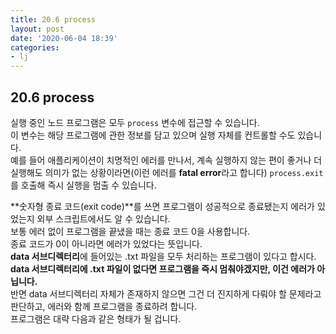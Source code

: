 ```yaml
---
title: 20.6 process
layout: post
date: '2020-06-04 18:39'
categories:
- lj
---
```


## 20.6 process

실행 중인 노드 프로그램은 모두 `process` 변수에 접근할 수 있습니다.  
이 변수는 해당 프로그램에 관한 정보를 담고 있으며 실행 자체를 컨트롤할 수도 있습니다.  
예를 들어 애플리케이션이 치명적인 에러를 만나서, 계속 실행하지 않는 편이 좋거나 더 실행해도 의미가 없는 상황이라면(이런 에러를 **fatal error**라고 합니다) 
`process.exit`를 호출해 즉시 실행을 멈출 수 있습니다.

**숫자형 종료 코드(exit code)**를 쓰면 프로그램이 성공적으로 종료됐는지 에러가 있었는지 외부 스크립트에서도 알 수 있습니다.  
보통 에러 없이 프로그램을 끝냈을 때는 종료 코드 0을 사용합니다.  
종료 코드가 0이 아니라면 에러가 있었다는 뜻입니다.  
**data 서브디렉터리**에 들어있는 .txt 파일을 모두 처리하는 프로그램이 있다고 합시다.  
**data 서브디렉터리에 .txt 파일이 없다면 프로그램을 즉시 멈춰야겠지만, 이건 에러가 아닙니다.**  
반면 data 서브디렉터리 자체가 존재하지 않으면 그건 더 진지하게 다뤄야 할 문제라고 판단하고, 에러와 함께 프로그램을 종료하려 합니다.  
프로그램은 대략 다음과 같은 형태가 될 겁니다.